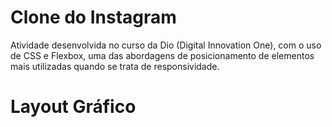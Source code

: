 # Clone do Instagram
Atividade desenvolvida no curso da Dio (Digital Innovation One), com o uso de CSS e Flexbox, uma das abordagens de posicionamento de elementos mais utilizadas quando se trata de responsividade.

# Layout Gráfico
